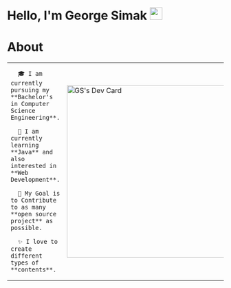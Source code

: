 # Hello, I'm George Simak <img src="https://github.com/TheDudeThatCode/TheDudeThatCode/blob/master/Assets/Hi.gif" width="29px">

# About 
<table>
  <tr>
    <td valign="center">
      
      🎓 I am currently pursuing my **Bachelor's in Computer Science Engineering**. 
      
      🌱 I am currently learning **Java** and also interested in **Web Development**. 
      
      🎯 My Goal is to Contribute to as many **open source project** as possible. 
      
      ✨ I love to create different types of **contents**.
<td>
     <a href="https://app.daily.dev/g_simak"><img src="https://api.daily.dev/devcards/5a32d7a5dde849788e9c809c793addbc.png?r=na9" width="400" alt="GS's Dev Card"/></a>
    </td>
    
  </tr>
  </table>
